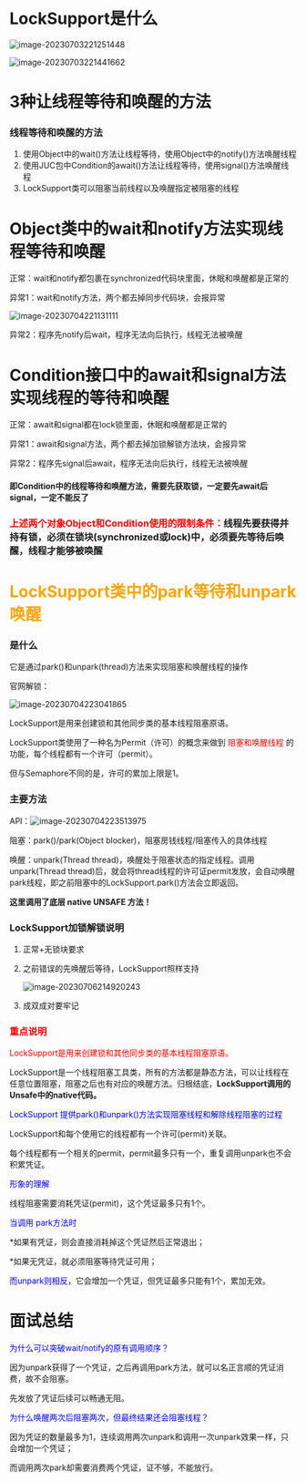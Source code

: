 # LockSupport是什么

![image-20230703221251448](images/7.LockSupport.png)

![image-20230703221441662](images/8.LockSupport是什么.png)

# 3种让线程等待和唤醒的方法

### 线程等待和唤醒的方法

1. 使用Object中的wait()方法让线程等待，使用Object中的notify()方法唤醒线程
2. 使用JUC包中Condition的await()方法让线程等待，使用signal()方法唤醒线程
3. LockSupport类可以阻塞当前线程以及唤醒指定被阻塞的线程

# Object类中的wait和notify方法实现线程等待和唤醒

正常：wait和notify都包裹在synchronized代码块里面，休眠和唤醒都是正常的

异常1：wait和notify方法，两个都去掉同步代码块，会报异常

![image-20230704221131111](images/9wait和notify异常.png)

异常2：程序先notify后wait，程序无法向后执行，线程无法被唤醒

# Condition接口中的await和signal方法实现线程的等待和唤醒

正常：await和signal都在lock锁里面，休眠和唤醒都是正常的

异常1：await和signal方法，两个都去掉加锁解锁方法块，会报异常

异常2：程序先signal后await，程序无法向后执行，线程无法被唤醒

#### 即Condition中的线程等待和唤醒方法，需要先获取锁，一定要先await后signal，一定不能反了

### <font color = 'red'>上述两个对象Object和Condition使用的限制条件：</font>线程先要获得并持有锁，必须在锁块(synchronized或lock)中，必须要先等待后唤醒，线程才能够被唤醒

# <font color = 'orange'>LockSupport类中的park等待和unpark唤醒</font>

### 是什么

它是通过park()和unpark(thread)方法来实现阻塞和唤醒线程的操作

官网解锁：

![image-20230704223041865](images/10.LockSupport官网解释.png)

LockSupport是用来创建锁和其他同步类的基本线程阻塞原语。

LockSupport类使用了一种名为Permit（许可）的概念来做到 <font color = 'red'>阻塞和唤醒线程</font> 的功能，每个线程都有一个许可（permit）。

但与Semaphore不同的是，许可的累加上限是1。

### 主要方法

API：![image-20230704223513975](images/11.LockSupport的API.png)

阻塞：park()/park(Object blocker)，阻塞房钱线程/阻塞传入的具体线程

唤醒：unpark(Thread thread)，唤醒处于阻塞状态的指定线程。调用unpark(Thread thread)后，就会将thread线程的许可证permit发放，会自动唤醒park线程，即之前阻塞中的LockSupport.park()方法会立即返回。

**这里调用了底层 native UNSAFE 方法！**

### LockSupport加锁解锁说明

1. 正常+无锁块要求

2. 之前错误的先唤醒后等待，LockSupport照样支持

   ![image-20230706214920243](images/12.LockSupport先解锁后加锁也能正常运行.png)

3. 成双成对要牢记

### <font color = 'red'>重点说明</font>

<font color = 'red'>LockSupport是用来创建锁和其他同步类的基本线程阻塞原语。</font>

LockSupport是一个线程阻塞工具类，所有的方法都是静态方法，可以让线程在任意位置阻塞，阻塞之后也有对应的唤醒方法。归根结底，**LockSupport调用的Unsafe中的native代码。**

<font color = 'blue'>LockSupport 提供park()和unpark()方法实现阻塞线程和解除线程阻塞的过程</font>

LockSupport和每个使用它的线程都有一个许可(permit)关联。

每个线程都有一个相关的permit，permit最多只有一个，重复调用unpark也不会积累凭证。

<font color = 'blue'>形象的理解</font>

线程阻塞需要消耗凭证(permit)，这个凭证最多只有1个。

<font color = 'blue'>当调用 park方法时</font>

*如果有凭证，则会直接消耗掉这个凭证然后正常退出；

*如果无凭证，就必须阻塞等待凭证可用；

<font color = 'blue'>而unpark则相反</font>，它会增加一个凭证，但凭证最多只能有1个，累加无效。

# 面试总结

<font color = 'blue'>为什么可以突破wait/notify的原有调用顺序？</font>

因为unpark获得了一个凭证，之后再调用park方法，就可以名正言顺的凭证消费，故不会阻塞。

先发放了凭证后续可以畅通无阻。

<font color = 'blue'>为什么唤醒两次后阻塞两次，但最终结果还会阻塞线程？</font>

因为凭证的数量最多为1，连续调用两次unpark和调用一次unpark效果一样，只会增加一个凭证；

而调用两次park却需要消费两个凭证，证不够，不能放行。















